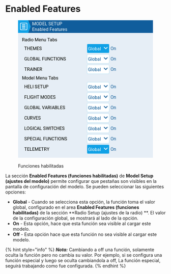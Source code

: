 # Enabled Features

<figure><img src="../../../../.gitbook/assets/enabledfeatures.png" alt=""><figcaption><p>Funciones habilitadas</p></figcaption></figure>

La sección **Enabled Features (funciones habilitadas)** de **Model Setup (ajustes del modelo)** permite configurar que pestañas son visibles en la pantalla de configuración del modelo. Se pueden seleccionar las siguientes opciones:

* **Global** - Cuando se selecciona esta opción, la función toma el valor global, configurado en el area **Enabled Features (funciones habilitadas)** de la sección **Radio Setup (ajustes de la radio) **. El valor de la configuración global, se mostrará al lado de la opción.
* **On** - Esta opción, hace que esta función sea visible al cargar este modelo.
* **Off** - Esta opción hace que esta función no sea visible al cargar este modelo.

{% hint style="info" %}
_**Nota:**_ Cambiando a off una función, solamente oculta la función pero no cambia su valor. Por ejemplo, si se configura una función especial y luego se oculta cambiandola a off, La función especial, seguirá trabajando como fue configurada.
{% endhint %}
